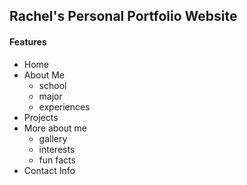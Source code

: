 ## Rachel's Personal Portfolio Website 

#### Features 
- Home
- About Me
  - school
  - major
  - experiences
- Projects
- More about me
  - gallery
  - interests
  - fun facts
- Contact Info
